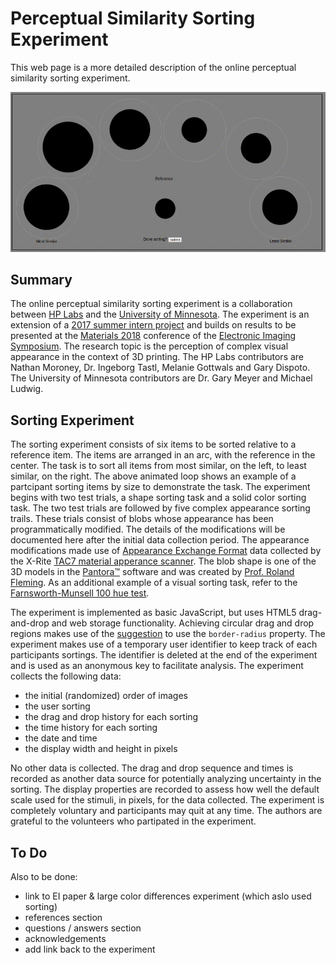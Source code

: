 # Perceptual Similarity Sorting Experiment

This web page is a more detailed description of the online perceptual similarity sorting experiment.

![alt text](images/1801_example_sort.gif "Example of sorting by size")

## Summary

The online perceptual similarity sorting experiment is a collaboration between [HP Labs](http://www8.hp.com/us/en/hp-labs/research/overview.html) and the [University of Minnesota](https://www-users.cs.umn.edu/~gmeyer/). The experiment is an extension of a [2017 summer intern project](https://newsblog.ext.hp.com/t5/HP-newsroom-blog/Summer-2017-interns-at-HP-Labs-Michael-Ludwig/ba-p/995) and builds on results to be presented at the [Materials 2018](http://www.imaging.org/site/IST/IST/Conferences/EI/EI_2018/Conference/C_MAAP.aspx) conference of the [Electronic Imaging Symposium](http://www.imaging.org/site/IST/IST/Conferences/EI/Symposium_Overview.aspx). The research topic is the perception of complex visual appearance in the context of 3D printing. The HP Labs contributors are Nathan Moroney, Dr. Ingeborg Tastl, Melanie Gottwals and Gary Dispoto. The University of Minnesota contributors are Dr. Gary Meyer and Michael Ludwig. 

## Sorting Experiment

The sorting experiment consists of six items to be sorted relative to a reference item. The items are arranged in an arc, with the reference in the center. The task is to sort all items from most similar, on the left, to least similar, on the right. The above animated loop shows an example of a partcipant sorting items by size to demonstrate the task. The experiment begins with two test trials, a shape sorting task and a solid color sorting task. The two test trials are followed by five complex appearance sorting trails. These trials consist of blobs whose appearance has been programmatically modified. The details of the modifications will be documented here after the initial data collection period. The appearance modifications made use of [Appearance Exchange Format](https://www.xrite.com/categories/formulation-and-quality-assurance-software/appearance-exchange-format-axf) data collected by the X-Rite [TAC7 material apperance scanner](https://www.xrite.com/categories/appearance/total-appearance-capture-ecosystem/tac7). The blob shape is one of the 3D models in the [Pantora™](https://www.xrite.com/categories/appearance/total-appearance-capture-ecosystem/pantora-software) software and was created by [Prof. Roland Fleming](http://www.allpsych.uni-giessen.de/roland/). As an additional example of a visual sorting task, refer to the [Farnsworth-Munsell 100 hue test](https://en.wikipedia.org/wiki/Farnsworth-Munsell_100_hue_test).

The experiment is implemented as basic JavaScript, but uses HTML5 drag-and-drop and web storage functionality. Achieving circular drag and drop regions makes use of the [suggestion](https://www.telerik.com/forums/drag-and-drop-in-circular-div-target-area) to use the `border-radius` property. The experiment makes use of a temporary user identifier to keep track of each participants sortings. The identifier is deleted at the end of the experiment and is used as an anonymous key to facilitate analysis. The experiment collects the following data:

* the initial (randomized) order of images
* the user sorting
* the drag and drop history for each sorting
* the time history for each sorting
* the date and time
* the display width and height in pixels

No other data is collected. The drag and drop sequence and times is recorded as another data source for potentially analyzing uncertainty in the sorting. The display properties are recorded to assess how well the default scale used for the stimuli, in pixels, for the data collected. The experiment is completely voluntary and participants may quit at any time. The authors are grateful to the volunteers who partipated in the experiment.

## To Do

Also to be done:

* link to EI paper & large color differences experiment (which aslo used sorting)
* references section
* questions / answers section
* acknowledgements 
* add link back to the experiment

